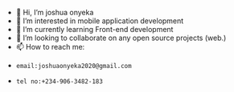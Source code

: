- 👋 Hi, I’m joshua onyeka
- 👀 I’m interested in mobile application development
- 🌱 I’m currently learning Front-end development 
- 💞️ I’m looking to collaborate on any open source projects (web.)
- 📫 How to reach me:
-     email:joshuaonyeka2020@gmail.com
-     tel no:+234-906-3482-183

<!---
Jo-shua09/Jo-shua09 is a ✨ special ✨ repository because its `README.md` (this file) appears on your GitHub profile.
You can click the Preview link to take a look at your changes.
--->
